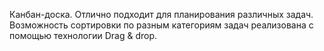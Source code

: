 Канбан-доска. Отлично подходит для планирования различных задач. Возможность сортировки по разным категориям задач реализована с помощью технологии Drag & drop. 
